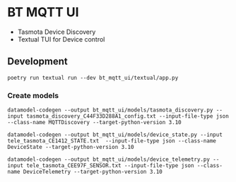 # BT MQTT UI

- Tasmota Device Discovery
- Textual TUI for Device control

## Development

    poetry run textual run --dev bt_mqtt_ui/textual/app.py

### Create models

    datamodel-codegen --output bt_mqtt_ui/models/tasmota_discovery.py --input tasmota_discovery_C44F33D288A1_config.txt --input-file-type json --class-name MQTTDiscovery --target-python-version 3.10

    datamodel-codegen --output bt_mqtt_ui/models/device_state.py --input tele_tasmota_CE1412_STATE.txt  --input-file-type json --class-name DeviceState --target-python-version 3.10

    datamodel-codegen --output bt_mqtt_ui/models/device_telemetry.py --input tele_tasmota_CEE97F_SENSOR.txt --input-file-type json --class-name DeviceTelemetry --target-python-version 3.10
